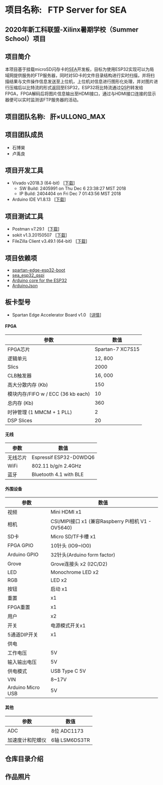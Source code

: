 # 项目名称: &nbsp; **FTP Server for SEA**

## 2020年新工科联盟-Xilinx暑期学校（Summer School）项目

## 项目简介

本项目基于挂载microSD闪存卡的<abbr title="Spartan Edge Accelerator Board">SEA</abbr>开发板，目标为使用ESP32实现可以为局域网提供服务的FTP服务器，同时对SD卡的文件目录结构进行实时扫描，并将扫描结果与文件操作信息发送至上位机，上位机对信息进行图形化处理，并对图片进行压缩后以比特流的形式返回至ESP32，ESP32将比特流通过<abbr title="Quad SPI">QSPI</abbr>转发给FPGA，FPGA解码后将图片信息输出至HDMI接口，通过与HDMI接口连接的显示器便可以实时监测该FTP服务器的活动。

## 项目团队名称: &nbsp; **肝×ULLONG_MAX**

## 项目团队成员

* 石博昊
* 卢禹良

## 项目开发工具

* Vivado v2018.3 (64-bit) &nbsp; \[[下载](https://china.xilinx.com/support/download/index.html/content/xilinx/zh/downloadNav/vivado-design-tools/2018-3.html)]
    - SW Build: 2405991 on Thu Dec 6 23:38:27 MST 2018 
    - IP Build: 2404404 on Fri Dec 7 01:43:56 MST 2018
* Arduino IDE V1.8.13 &nbsp; \[[下载](https://www.arduino.cc/en/Main/Software)]

## 项目测试工具

* Postman v7.29.1 &nbsp; \[[下载](https://www.postman.com/downloads/)]
* sokit v1.3.20150507 &nbsp; \[[下载](https://github.com/sinpolib/sokit)]
* FileZilla Client v3.49.1 (64-bit) &nbsp; \[[下载](https://filezilla-project.org/)]

## 项目依赖项

* [spartan-edge-esp32-boot](https://github.com/Pillar1989/spartan-edge-esp32-boot)
* [sea_esp32_qspi](https://github.com/CutClassH/sea_esp32_qspi)
* [Arduino core for the ESP32](https://github.com/espressif/arduino-esp32)
* [ArduinoJson](https://github.com/bblanchon/ArduinoJson)

## 板卡型号

* Spartan Edge Accelerator Board v1.0 &nbsp; \[[详情](https://wiki.seeedstudio.com/cn/Spartan-Edge-Accelerator-Board/)]

#### FPGA 	

 | 参数                               | 数值             |
 | ---------------------------------- | ---------------- |
 | FPGA芯片                           | Spartan-7 XC7S15 |
 | 逻辑单元                           | 12, 800          |
 | Slics                              | 2000             |
 | CLB触发器                          | 16, 000          |
 | 高大分散内存 (Kb)                  | 150              |
 | 模块内存/FIFO w / ECC (36 kb each) | 10               |
 | 总内存 (Kb)                        | 360              |
 | 时钟管理 (1 MMCM + 1 PLL)          | 2                |
 | DSP Slices                         | 20               |

#### 无线 	

| 参数     | 数值                   |
| -------- | ---------------------- |
| 无线芯片 | Espressif ESP32-D0WDQ6 |
| WiFi     | 802.11 b/g/n 2.4GHz    |
| 蓝牙     | Bluetooth 4.1 with BLE |

#### 外围设备 	

| 参数              | 数值                                               |
| ----------------- | -------------------------------------------------- |
| 视频              | Mini HDMI x1                                       |
| 相机              | CSI/MIPI接口 x1 (兼容Raspberry Pi相机 V1 - OV5640) |
| SD卡              | Micro SD/TF卡槽 x1                                 |
| FPGA GPIO         | 10针头 (IO9~IO0)                                   |
| Arduino GPIO      | 32针头(Arduino form factor)                        |
| Grove             | Grove连接头 x2 (I2C/D2)                            |
| LED               | Monochrome LED x2                                  |
| RGB               | LED x2                                             |
| 按钮              | 启动 x1                                            |
| 重置              | x1                                                 |
| FPGA重置          | x1                                                 |
| 用户              | x2                                                 |
| 开关              | 电源模式开关x1                                     |
| 5通道DIP开关      | x1                                                 |
| 供电              |                                                    |
| 工作电压          | 5V                                                 |
| 输入输出电压      | 5V                                                 |
| 供电模式          | USB Type C 5V                                      |
| VIN               | 8~17V                                              |
| Arduino Micro USB | 5V                                                 |

#### 其他 	

| 参数             | 数值          |
| ---------------- | ------------- |
| ADC              | 8位 ADC1173   |
| 加速度计和陀螺仪 | 6轴 LSM6DS3TR |

## 仓库目录介绍

## 作品照片
